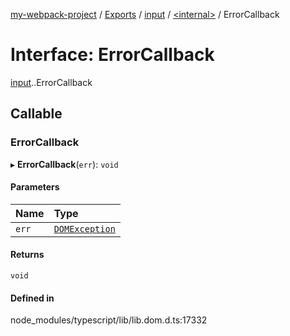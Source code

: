 [my-webpack-project](../README.md) / [Exports](../modules.md) / [input](../modules/input.md) / [<internal\>](../modules/input._internal_.md) / ErrorCallback

# Interface: ErrorCallback

[input](../modules/input.md).[<internal>](../modules/input._internal_.md).ErrorCallback

## Callable

### ErrorCallback

▸ **ErrorCallback**(`err`): `void`

#### Parameters

| Name | Type |
| :------ | :------ |
| `err` | [`DOMException`](../modules/input._internal_.md#domexception) |

#### Returns

`void`

#### Defined in

node_modules/typescript/lib/lib.dom.d.ts:17332
